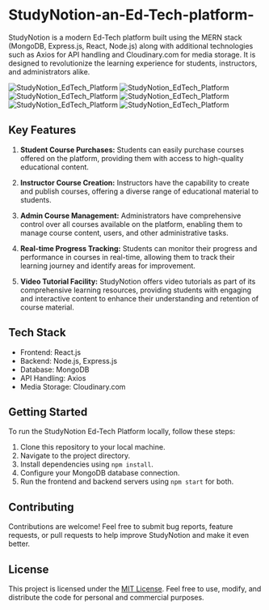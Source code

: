 # StudyNotion-an-Ed-Tech-platform-

StudyNotion is a modern Ed-Tech platform built using the MERN stack (MongoDB, Express.js, React, Node.js) along with additional technologies such as Axios for API handling and Cloudinary.com for media storage. It is designed to revolutionize the learning experience for students, instructors, and administrators alike.

![StudyNotion_EdTech_Platform ](./assets/img1.1.png?raw=true " StudyNotion ")
![StudyNotion_EdTech_Platform ](./assets/img1.2.png?raw=true " StudyNotion ")
![StudyNotion_EdTech_Platform ](./assets/img1.3.png?raw=true " StudyNotion ")
![StudyNotion_EdTech_Platform ](./assets/img1.4.png?raw=true " StudyNotion ")
![StudyNotion_EdTech_Platform ](./assets/img1.5.png?raw=true " StudyNotion ")
![StudyNotion_EdTech_Platform ](./assets/img1.6.png?raw=true " StudyNotion ")

## Key Features

1. **Student Course Purchases:** Students can easily purchase courses offered on the platform, providing them with access to high-quality educational content.

2. **Instructor Course Creation:** Instructors have the capability to create and publish courses, offering a diverse range of educational material to students.

3. **Admin Course Management:** Administrators have comprehensive control over all courses available on the platform, enabling them to manage course content, users, and other administrative tasks.

4. **Real-time Progress Tracking:** Students can monitor their progress and performance in courses in real-time, allowing them to track their learning journey and identify areas for improvement.

5. **Video Tutorial Facility:** StudyNotion offers video tutorials as part of its comprehensive learning resources, providing students with engaging and interactive content to enhance their understanding and retention of course material.

## Tech Stack

- Frontend: React.js
- Backend: Node.js, Express.js
- Database: MongoDB
- API Handling: Axios
- Media Storage: Cloudinary.com

## Getting Started

To run the StudyNotion Ed-Tech Platform locally, follow these steps:

1. Clone this repository to your local machine.
2. Navigate to the project directory.
3. Install dependencies using `npm install`.
4. Configure your MongoDB database connection.
5. Run the frontend and backend servers using `npm start` for both.

## Contributing

Contributions are welcome! Feel free to submit bug reports, feature requests, or pull requests to help improve StudyNotion and make it even better.

## License

This project is licensed under the [MIT License](LICENSE). Feel free to use, modify, and distribute the code for personal and commercial purposes.
